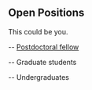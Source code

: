 ## Open Positions

This could be you.

 -- [Postdoctoral fellow](https://linyingzhang.com/files/Postdoc.pdf)

 -- Graduate students
 
 -- Undergraduates